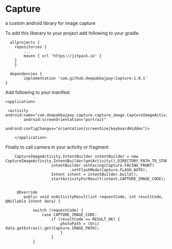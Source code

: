 # Capture
a custom android library for image capture

To add this liberary to your project add following to your gradle.
	
      allprojects {
		repositories {
			...
			maven { url 'https://jitpack.io' }
		}
	    }
  
      dependencies {
	        implementation 'com.github.deepakbajpay:Capture:1.0.1'
	}
	
Add following to your manifest 
        
	<application>
	
	 <activity android:name="com.deepakbajpay.capture.capture_image.CaptureImageActivity"
            android:screenOrientation="portrait"
            android:configChanges="orientation|screenSize|keyboardHidden"/>
	    
	    </application>


Finally to call camera in your activity or fragment

	    CaptureImageActivity.IntentBuilder intentBuilder = new CaptureImageActivity.IntentBuilder(getActivity(),DIRECTORY_PATH_TO_STORE_FILE);
                        intentBuilder.setFacing(Capture.FACING_FRONT)
                                .setFlashMode(Capture.FLASH_AUTO);
                        Intent intent = intentBuilder.build();
                        startActivityForResult(intent,CAPTURE_IMAGE_CODE);


         @Override
            public void onActivityResult(int requestCode, int resultCode, @Nullable Intent data) {

                switch (requestCode) {
                    case CAPTURE_IMAGE_CODE:
                        if (resultCode == RESULT_OK) {
                            photoPath = (Uri) data.getExtras().get(Capture.IMAGE_PATH);
                            }
                        }
                }



